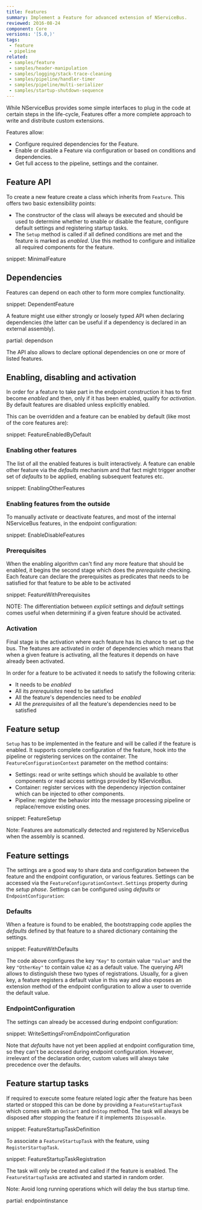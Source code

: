 ```yaml
---
title: Features
summary: Implement a Feature for advanced extension of NServiceBus.
reviewed: 2016-08-24
component: Core
versions: '[5.0,)'
tags:
 - feature
 - pipeline
related:
 - samples/feature
 - samples/header-manipulation
 - samples/logging/stack-trace-cleaning
 - samples/pipeline/handler-timer
 - samples/pipeline/multi-serializer
 - samples/startup-shutdown-sequence
---
```


While NServiceBus provides some simple interfaces to plug in the code at certain steps in the life-cycle, Features offer a more complete approach to write and distribute custom extensions.

Features allow:

 * Configure required dependencies for the Feature.
 * Enable or disable a Feature via configuration or based on conditions and dependencies.
 * Get full access to the pipeline, settings and the container.


## Feature API

To create a new feature create a class which inherits from `Feature`. This offers two basic extensibility points:

 * The constructor of the class will always be executed and should be used to determine whether to enable or disable the feature, configure default settings and registering startup tasks.
 * The `Setup` method is called if all defined conditions are met and the feature is marked as *enabled*. Use this method to configure and initialize all required components for the feature.

snippet: MinimalFeature


## Dependencies

Features can depend on each other to form more complex functionality.

snippet: DependentFeature

A feature might use either strongly or loosely typed API when declaring dependencies (the latter can be useful if a dependency is declared in an external assembly).

partial: dependson

The API also allows to declare optional dependencies on one or more of listed features.


## Enabling, disabling and activation

In order for a feature to take part in the endpoint construction it has to first become *enabled* and then, only if it has been enabled, qualify for *activation*. By default features are disabled unless explicitly enabled.

This can be overridden and a feature can be enabled by default (like most of the core features are):

snippet: FeatureEnabledByDefault


### Enabling other features

The list of all the enabled features is built interactively. A feature can enable other feature via the *defaults* mechanism and that fact might trigger another set of *defaults* to be applied, enabling subsequent features etc.

snippet: EnablingOtherFeatures


### Enabling features from the outside

To manually activate or deactivate features, and most of the internal NServiceBus features, in the endpoint configuration:

snippet: EnableDisableFeatures


### Prerequisites

When the enabling algorithm can't find any more feature that should be enabled, it begins the second stage which does the *prerequisite* checking. Each feature can declare the prerequisites as predicates that needs to be satisfied for that feature to be able to be activated

snippet: FeatureWithPrerequisites

NOTE: The differentiation between *explicit* settings and *default* settings comes useful when determining if a given feature should be activated.


### Activation

Final stage is the activation where each feature has its chance to set up the bus. The features are activated in order of dependencies which means that when a given feature is activating, all the features it depends on have already been activated.

In order for a feature to be activated it needs to satisfy the following criteria:

 * It needs to be *enabled*
 * All its *prerequisites* need to be satisfied
 * All the feature's dependencies need to be *enabled*
 * All the *prerequisites* of all the feature's dependencies need to be satisfied


## Feature setup

`Setup` has to be implemented in the feature and will be called if the feature is enabled. It supports complete configuration of the feature, hook into the pipeline or registering services on the container. The `FeatureConfigurationContext` parameter on the method contains:

 * Settings: read or write settings which should be available to other components or read access settings provided by NServiceBus.
 * Container: register services with the dependency injection container which can be injected to other components.
 * Pipeline: register the behavior into the message processing pipeline or replace/remove existing ones.

snippet: FeatureSetup

Note: Features are automatically detected and registered by NServiceBus when the assembly is scanned.


## Feature settings

The settings are a good way to share data and configuration between the feature and the endpoint configuration, or various features. Settings can be accessed via the `FeatureConfigurationContext.Settings` property during the *setup phase*. Settings can be configured using *defaults* or `EndpointConfiguration`:


### Defaults

When a feature is found to be enabled, the bootstrapping code applies the *defaults* defined by that feature to a shared dictionary containing the settings.

snippet: FeatureWithDefaults

The code above configures the key `"Key"` to contain value `"Value"` and the key `"OtherKey"` to contain value `42` as a default value. The querying API allows to distinguish these two types of registrations. Usually, for a given key, a feature registers a default value in this way and also exposes an extension method of the endpoint configuration to allow a user to override the default value.


### EndpointConfiguration

The settings can already be accessed during endpoint configuration:

snippet: WriteSettingsFromEndpointConfiguration

Note that *defaults* have not yet been applied at endpoint configuration time, so they can't be accessed during endpoint configuration. However, irrelevant of the declaration order, custom values will always take precedence over the defaults.


## Feature startup tasks

If required to execute some feature related logic after the feature has been started or stopped this can be done by providing a `FeatureStartupTask` which comes with an `OnStart` and `OnStop` method. The task will always be disposed after stopping the feature if it implements `IDisposable`.

snippet: FeatureStartupTaskDefinition

To associate a `FeatureStartupTask` with the feature, using `RegisterStartupTask`.

snippet: FeatureStartupTaskRegistration

The task will only be created and called if the feature is enabled. The `FeatureStartupTask`s are activated and started in random order.

Note: Avoid long running operations which will delay the bus startup time.


partial: endpointinstance
